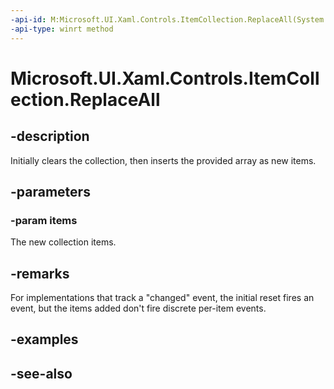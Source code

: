 ```yaml
---
-api-id: M:Microsoft.UI.Xaml.Controls.ItemCollection.ReplaceAll(System.Object[])
-api-type: winrt method
---
```


<!-- Method syntax
public void ReplaceAll(System.Object[] items)
-->

# Microsoft.UI.Xaml.Controls.ItemCollection.ReplaceAll

## -description
Initially clears the collection, then inserts the provided array as new items.

## -parameters
### -param items
The new collection items.

## -remarks
For implementations that track a "changed" event, the initial reset fires an event, but the items added don't fire discrete per-item events.

## -examples

## -see-also
